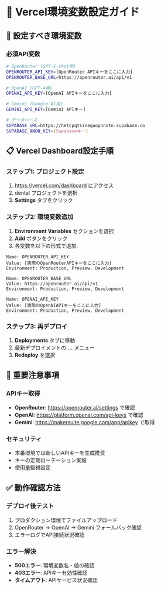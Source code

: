 # 🔧 Vercel環境変数設定ガイド

## 🎯 設定すべき環境変数

### 必須API変数
```bash
# OpenRouter (GPT-5-chat用)
OPENROUTER_API_KEY=[OpenRouter APIキーをここに入力]
OPENROUTER_BASE_URL=https://openrouter.ai/api/v1

# OpenAI (GPT-4用)
OPENAI_API_KEY=[OpenAI APIキーをここに入力]

# Gemini (Google AI用)
GEMINI_API_KEY=[Gemini APIキー]

# データベース
SUPABASE_URL=https://hetcpqtsineqaopnnvtn.supabase.co
SUPABASE_ANON_KEY=[Supabaseキー]
```

## 📋 Vercel Dashboard設定手順

### ステップ1: プロジェクト設定
1. https://vercel.com/dashboard にアクセス
2. dental プロジェクトを選択
3. **Settings** タブをクリック

### ステップ2: 環境変数追加
1. **Environment Variables** セクションを選択
2. **Add** ボタンをクリック
3. 各変数を以下の形式で追加:

```
Name: OPENROUTER_API_KEY
Value: [実際のOpenRouterAPIキーをここに入力]
Environment: Production, Preview, Development

Name: OPENROUTER_BASE_URL  
Value: https://openrouter.ai/api/v1
Environment: Production, Preview, Development

Name: OPENAI_API_KEY
Value: [実際のOpenAIAPIキーをここに入力]
Environment: Production, Preview, Development
```

### ステップ3: 再デプロイ
1. **Deployments** タブに移動
2. 最新デプロイメントの **...** メニュー
3. **Redeploy** を選択

## 🚨 重要注意事項

### APIキー取得
- **OpenRouter**: https://openrouter.ai/settings で確認
- **OpenAI**: https://platform.openai.com/api-keys で確認
- **Gemini**: https://makersuite.google.com/app/apikey で取得

### セキュリティ
- 本番環境では新しいAPIキーを生成推奨
- キーの定期ローテーション実施
- 使用量監視設定

## ✅ 動作確認方法

### デプロイ後テスト
1. プロダクション環境でファイルアップロード
2. OpenRouter → OpenAI → Gemini フォールバック確認
3. エラーログでAPI接続状況確認

### エラー解決
- **500エラー**: 環境変数名・値の確認
- **403エラー**: APIキー有効性確認
- **タイムアウト**: APIサービス状況確認